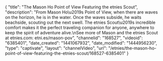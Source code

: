 {
    "title": "The Mason Ho Point of View Featuring the etnies Scout",
    "description": "From Mason Ho\u2019s Point of View, when there are waves on the horizon, he is in the water. Once the waves subside, he waits beachside, scouting out the next swell. The etnies Scout\u2019s incredible comfort makes it the perfect traveling companion for anyone, anywhere to keep the spirit of adventure alive.\nSee more of Mason and the etnies Scout at etnies.com: etni.es\/mason-pov",
    "channelid": "168527",
    "videoid": "6385401",
    "date_created": "1441067932",
    "date_modified": "1444956230",
    "type": "captivate",
    "layout": "channelVideo",
    "url": "\/etnies\/the-mason-ho-point-of-view-featuring-the-etnies-scout\/168527-6385401"
}